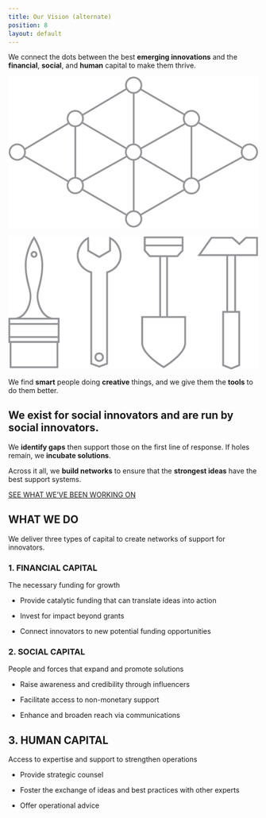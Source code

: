 ```yaml
---
title: Our Vision (alternate)
position: 8
layout: default
---
```


We connect the dots between the best **emerging innovations** and the **financial**, **social**, and **human** capital to make them thrive.

![](/assets/img/vision_lattice@x2.png)

![](/assets/img/vision_tools@x2.png)

We find **smart** people doing **creative** things, and we give them the **tools** to do them better.

## We exist for social innovators and are run by social innovators.

We **identify gaps** then support those on the first line of response. If holes remain, we **incubate solutions**.

Across it all, we **build networks** to ensure that the **strongest ideas** have the best support systems.


[SEE WHAT WE’VE BEEN WORKING ON](/initiatives/)


## WHAT WE DO

We deliver three types of capital to create networks of support for innovators.


### 1\. FINANCIAL CAPITAL

The necessary funding for growth

*   Provide catalytic funding that can translate ideas into action
    
*   Invest for impact beyond grants
    
*   Connect innovators to new potential funding opportunities
    

### 2\. SOCIAL CAPITAL

People and forces that expand and promote solutions

*   Raise awareness and credibility through influencers
    
*   Facilitate access to non\-monetary support
    
*   Enhance and broaden reach via communications
    

## 3\. HUMAN CAPITAL

Access to expertise and support to strengthen operations

*   Provide strategic counsel
    
*   Foster the exchange of ideas and best practices with other experts
    
*   Offer operational advice

